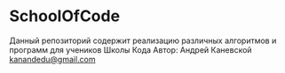 # SchoolOfCode
Данный репозиторий содержит реализацию различных алгоритмов и программ для учеников Школы Кода
Автор:
Андрей Каневской
kanandedu@gmail.com
